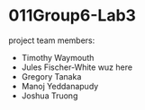 # 011Group6-Lab3
project team members:
* Timothy Waymouth
* Jules Fischer-White wuz here
* Gregory Tanaka
* Manoj Yeddanapudy
* Joshua Truong
